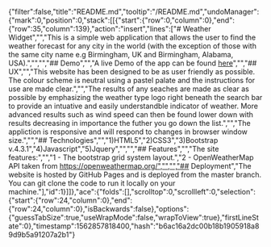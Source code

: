 {"filter":false,"title":"README.md","tooltip":"/README.md","undoManager":{"mark":0,"position":0,"stack":[[{"start":{"row":0,"column":0},"end":{"row":35,"column":139},"action":"insert","lines":["# Weather Widget","","This is a simple web application that allows the user to find the weather forecast for any city in the world (with the exception of those with the same city name e.g Birmingham, UK and Birmingham, Alabama, USA).","","","## Demo","","A live Demo of the app can be found [here](https://francisillingworth.github.io/weather-widget/)","","## UX","","This website has been designed to be as user friendly as possible. The colour scheme is neutral using a pastel palate and the instructions for use are made clear.","","The results of any seaches are made as clear as possible by emphasizing the weather type logo right beneath the search bar to provide an intuative and easily understandble indicator of weather. More advanced results such as wind speed can then be found lower down with results decreasing in importance the futher you go down the list.","","The appliction is responsive and will respond to changes in browser window size.","","## Technologies","","1)HTML5","2)CSS3","3)Bootstrap v.4.3.1","4)Javascript","5)Jquery","","","## Features","","The site features:","","1 - The bootstrap grid system layout.","2 - OpenWeatherMap API taken from https://openweathermap.org/","","","## Deployment","The website is hosted by GitHub Pages and is deployed from the master branch. You can git clone the code to run it locally on your machine."],"id":1}]]},"ace":{"folds":[],"scrolltop":0,"scrollleft":0,"selection":{"start":{"row":24,"column":0},"end":{"row":24,"column":0},"isBackwards":false},"options":{"guessTabSize":true,"useWrapMode":false,"wrapToView":true},"firstLineState":0},"timestamp":1562857818400,"hash":"b6ac16a2dc00b18b1905918a89d9b5a91207a2b1"}